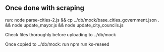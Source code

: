 ## Once done with scraping

run:
node parse-cities-2.js &&
cp ../db/mock/base_cities_government.json . &&
node update_mayor.js &&
node update_city_councils.js

Check files thoroughly before uploading to ../db/mock

Once copied to ../db/mock:
run npm run ks-reseed
